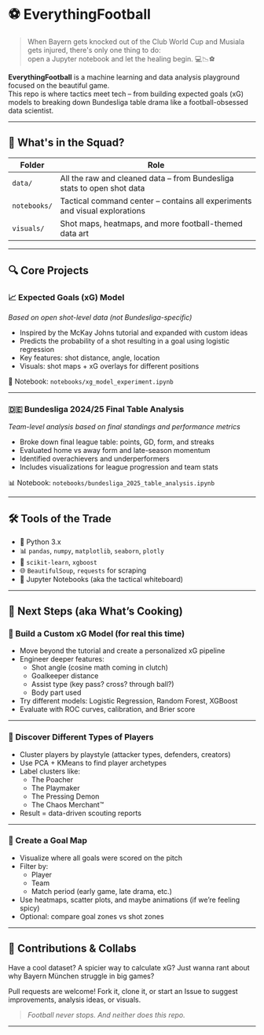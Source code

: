 # ⚽ EverythingFootball

> When Bayern gets knocked out of the Club World Cup and Musiala gets injured, there's only one thing to do:  
> open a Jupyter notebook and let the healing begin. 💻📉⚽

**EverythingFootball** is a machine learning and data analysis playground focused on the beautiful game.  
This repo is where tactics meet tech – from building expected goals (xG) models to breaking down Bundesliga table drama like a football-obsessed data scientist.

---

## 📁 What's in the Squad?

| Folder | Role |
|--------|------|
| `data/` | All the raw and cleaned data – from Bundesliga stats to open shot data |
| `notebooks/` | Tactical command center – contains all experiments and visual explorations |
| `visuals/` | Shot maps, heatmaps, and more football-themed data art |

---

## 🔍 Core Projects

### 📈 Expected Goals (xG) Model  
*Based on open shot-level data (not Bundesliga-specific)*  
- Inspired by the McKay Johns tutorial and expanded with custom ideas
- Predicts the probability of a shot resulting in a goal using logistic regression
- Key features: shot distance, angle, location
- Visuals: shot maps + xG overlays for different positions

🧠 Notebook: `notebooks/xg_model_experiment.ipynb`

---

### 🇩🇪 Bundesliga 2024/25 Final Table Analysis  
*Team-level analysis based on final standings and performance metrics*  
- Broke down final league table: points, GD, form, and streaks
- Evaluated home vs away form and late-season momentum
- Identified overachievers and underperformers
- Includes visualizations for league progression and team stats

📊 Notebook: `notebooks/bundesliga_2025_table_analysis.ipynb`

---

## 🛠️ Tools of the Trade

- 🐍 Python 3.x  
- 📊 `pandas`, `numpy`, `matplotlib`, `seaborn`, `plotly`  
- 🤖 `scikit-learn`, `xgboost`  
- 🌐 `BeautifulSoup`, `requests` for scraping  
- 🧠 Jupyter Notebooks (aka the tactical whiteboard)

---

## 🚧 Next Steps (aka What’s Cooking)

### 🧠 Build a Custom xG Model (for real this time)
- Move beyond the tutorial and create a personalized xG pipeline
- Engineer deeper features:
  - Shot angle (cosine math coming in clutch)
  - Goalkeeper distance
  - Assist type (key pass? cross? through ball?)
  - Body part used
- Try different models: Logistic Regression, Random Forest, XGBoost
- Evaluate with ROC curves, calibration, and Brier score

---

### 🧬 Discover Different Types of Players
- Cluster players by playstyle (attacker types, defenders, creators)
- Use PCA + KMeans to find player archetypes
- Label clusters like:
  - The Poacher  
  - The Playmaker  
  - The Pressing Demon  
  - The Chaos Merchant™
- Result = data-driven scouting reports

---

### 🎯 Create a Goal Map
- Visualize where all goals were scored on the pitch
- Filter by:
  - Player
  - Team
  - Match period (early game, late drama, etc.)
- Use heatmaps, scatter plots, and maybe animations (if we’re feeling spicy)
- Optional: compare goal zones vs shot zones

---

## 🙌 Contributions & Collabs

Have a cool dataset? A spicier way to calculate xG? Just wanna rant about why Bayern München struggle in big games?

Pull requests are welcome! Fork it, clone it, or start an Issue to suggest improvements, analysis ideas, or visuals.

> _Football never stops. And neither does this repo._

---

